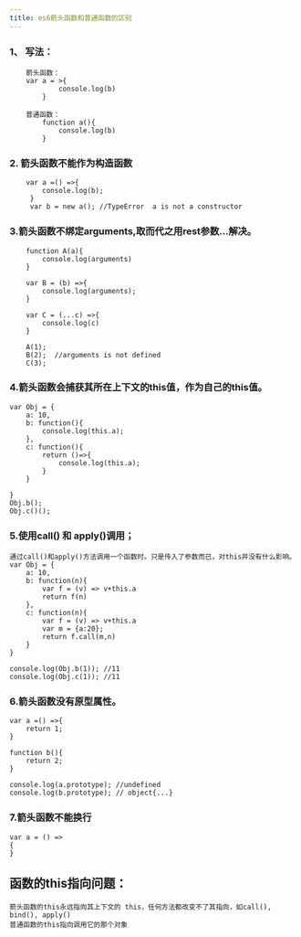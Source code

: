 ```yaml
---
title: es6箭头函数和普通函数的区别
---
```


### 1、 写法：
		箭头函数：
		var a = >{
				console.log(b)
			}
		
		普通函数：
			function a(){
				console.log(b)
			}
		

	

### 2. 箭头函数不能作为构造函数

		var a =() =>{
			console.log(b);
		 }
		 var b = new a(); //TypeError  a is not a constructor

### 3.箭头函数不绑定arguments,取而代之用rest参数...解决。

		function A(a){
			console.log(arguments)
		}
		
		var B = (b) =>{
			console.log(arguments);  
		}
		
		var C = (...c) =>{
			console.log(c)
		}
		
		A(1);
		B(2);  //arguments is not defined
		C(3);

### 4.箭头函数会捕获其所在上下文的this值，作为自己的this值。

	var Obj = {
		a: 10,
		b: function(){
			console.log(this.a);
		},
		c: function(){
			return ()=>{
				console.log(this.a);
			}
		}
		
	}
	Obj.b();
	Obj.c()();

### 5.使用call() 和 apply()调用；

	通过call()和apply()方法调用一个函数时。只是传入了参数而已，对this并没有什么影响。
	var Obj = {
		a: 10,
		b: function(n){
			var f = (v) => v+this.a
			return f(n)
		},
		c: function(n){
			var f = (v) => v+this.a
			var m = {a:20};
			return f.call(m,n)
		}
	}
	
	console.log(Obj.b(1)); //11
	console.log(Obj.c(1)); //11
	
### 6.箭头函数没有原型属性。

	var a =() =>{
		return 1;
	}
	
	function b(){
		return 2;
	}
	
	console.log(a.prototype); //undefined
	console.log(b.prototype); // object{...}
	
### 7.箭头函数不能换行

	var a = () =>
	{
	}

## 函数的this指向问题：

	箭头函数的this永远指向其上下文的 this，任何方法都改变不了其指向，如call(), bind(), apply()
	普通函数的this指向调用它的那个对象
	
	